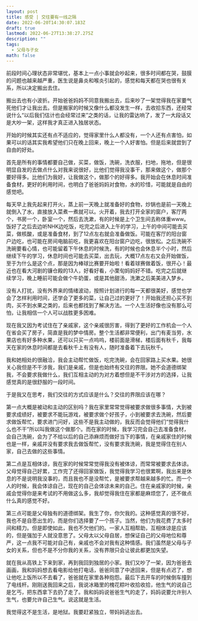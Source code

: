 ```yaml
---
layout: post
title: 感受 | 交往要有一线之隔
date: 2022-06-20T14:30:07.183Z
draft: true
lastmod: 2022-06-27T13:38:27.275Z
description: ""
tags:
  - 父母与子女
math: false
---
```

前段时间心理状态非常堪忧，基本上一点小事就会吵起来，很多时间都在哭，鼓膜的问题也越来越严重，医生说是鼻炎和喉炎引起的，感觉和每天都在哭也很有关系，所以决定搬出去住。

搬出去也有小波折。开始爸爸妈妈不同意我搬出去，后来吵了一架觉得我在家要气死他们才让我出去。但是搬家的时候又像什么都没发生一样，去收拾东西，还经常说什么“以后我们估计也会经常过来”之类的话，让我的雷达响了，发了一大段话又是大吵一架，这样我才真正进入独居状态。

开始的时候其实还有点不适应的，觉得家里什么人都没有，一个人还有点害怕，如果可以的话其实我希望他们只在晚上回来，晚上一个人好害怕。但是后来就尝到了自由的好处。

首先是所有的事情都要自己做，买菜，做饭，洗碗，洗衣服，扫地，拖地，但是很明显自发的去做点什么对我来说很好，比他们觉得我没事干，那来做这个，做那个要好得多。比他们为我好，让我做这个，做那个的好得多。我开始会在休息时间准备食材，更好的利用时间，也明白了爸爸妈妈对食物，水的珍惜，可能就是自由的感觉吧。

每天早上我先起来打开火，蒸上前一天晚上就准备好的食物，炒锅也是前一天晚上就倒入了水，直接放入菜煮一煮就可以。火开着，我去打开全家的窗户，客厅两个，书房一个，卧室一个，然后去洗漱，有的时候是上个卫生间去称体重www。饭好了之后去边听NHK边吃饭，吃完之后进入上午的学习，上午的中间可能去买菜，做核酸，或是准备食材，到了12点左右就会准备做饭。可能在客厅的阳台窗户边吃，也可能在房间电脑前吃，我更喜欢在阳台窗户边吃，很放松。之后洗碗不洗碗要看心情，也可能留着下午休息的时候洗，有的时候也会休息半个小时，然后继续下午的学习，休息时间也可能去买菜，出去玩，大概17点左右又会开始做饭，至于为什么是这个点，那是因为棒球比赛要开始啦！看着球赛做着饭，很开心！最近也在看大河剧的镰仓殿的13人，好看好看，小栗旬妈妈好不错。吃完之后就继续学习，晚上睡前可能会做个牛奶蛋，或是其他甜汤，洗漱之后美美进入梦乡。

没有人打扰，没有外界来的情绪波动，按照计划进行的每一天都很美好，感觉也学会了怎样利用时间，还学会了更多的菜，让自己过的更好了！开始我还担心买不到肉，买不到水果之类的，后来也都找到了解决方法。一个人生活好像也没有那么可怕，让我相信一个人可以战胜更多困难。

现在我又因为考试住在了亲戚家，这个亲戚很厉害，得到了更好的工作机会一个人在省会买了房子，简直是我的梦中情房。整个生活都非常便利，出门有麦当劳，水果店也有好多种水果，还可以只买一点呜呜，楼前面是滑梯，楼后面有秋千，我每天在家的休息时间都是去看秋千上有没有人，随时准备着下去玩秋千。

我和她相处的很融洽，我会主动帮忙做饭，吃完洗碗，会在回家路上买水果。她很关心我但是不干涉我，我们是亲戚，但是也始终有交往的界限。她不会道德绑架我，不会要求我做什么，我们互相主动的为对方着想但是不干涉对方的选择，让我感觉真的是很舒服的一段时间。

于是我又在思考，我们交往的方式应该是什么？交往的界限应该在哪？

第一点大概是被动和主动的区别吗？我在家里常常觉得被要求做很多事情，大到被要求成绩好，被要求不能玩游戏，被要求做个好孩子，小到被要求去洗碗，然后要求做饭帮忙，要求进门问好，这些不是我主动做的，我反而会觉得他们“觉得我什么也不干”所以叫我做这个做那个。而在家的时候，我学习完会自己去准备食材，会自己洗碗，会为了不给以后的自己添麻烦而做好当下的事情，在亲戚家住的时候也是一样，亲戚并没有要求我去做饭帮忙，没有要求我洗碗，我是觉得住在别人家，自己去做的这些事情。

第二点是互相体谅，我在家的时候常常觉得我没有被体谅，而常常被要求去体谅。父母觉得自己好累，工作完了还得回家做饭，我觉得我学习也很累啊，我出来是休息的不是说明我没事的，而且我也不是没帮忙，是被要求帮越来越多的忙。而一个人的时候，我会体谅自己，现在的自己会体谅未来的自己。住在亲戚家的时候，亲戚会觉得你是来考试的不用做这么多，我却觉得我住在家都是麻烦您了，还不做点什么真的感觉不好。

第三点可能是父母独有的道德绑架。我生了你，你欠我的。这种感觉真的很不好，我也不是自愿出生的，而是你们选择要了一个孩子。当然，他们为我花费了太多时间和精力。但是即使如此，我也不欠他们的。一家人互相帮助，互相体谅是应该的，但是强加于人就没意思了。父母太以父母自居，想保证自己的父母地位和尊严，这一点我不可能对自己有，亲戚也不会对我有这种情感。我们虽然是父母与子女的关系，但也不是不分你我的关系，没有界限只会让彼此都更加失望。

就在我从高铁上下来到家，再到我回到独居的小家。我们又吵了一架，因为爸爸去画画，我和妈妈想去看电影给他打电话，爸爸同意了中途回来，但是有点迟了，想让他吃上饭所以不去看了，爸爸就在家里各种抱怨。最后下去开车的时候倒车撞到了电线杆。刚刚送我回来之后，我说冰箱里的槐花粽叶收拾收拾，他生气的说自己是乞丐，把东西拿下去扔了走了。我和妈妈说爸爸生气的走了，妈妈说要允许别人生气，也要允许自己生气。说这就是生活。

我觉得这不是生活，是地狱。我要赶紧独立，带妈妈逃出去。